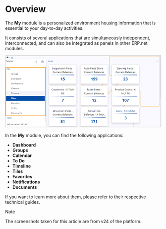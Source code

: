 # Overview

The **My** module is a personalized environment housing information that is essential to your day-to-day activities.

It consists of several applications that are simultaneously independent, interconnected, and can also be integrated as panels in other ERP.net modules.

![pictures](pictures/MyOverview.png)

In the **My** module, you can find the following applications:

* **Dashboard** 
* **Groups**
* **Calendar** 
* **To Do**
* **Timeline** 
* **Tiles** 
* **Favorites** 
* **Notifications** 
* **Documents** 

If you want to learn more about them, please refer to their respective technical guides.

> [!NOTE]
> The screenshots taken for this article are from v24 of the platform.
